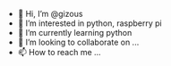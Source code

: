 - 👋 Hi, I’m @gizous
- 👀 I’m interested in python, raspberry pi
- 🌱 I’m currently learning python
- 💞️ I’m looking to collaborate on ...
- 📫 How to reach me ...

<!---
gizous/gizous is a ✨ special ✨ repository because its `README.md` (this file) appears on your GitHub profile.
You can click the Preview link to take a look at your changes.
--->
